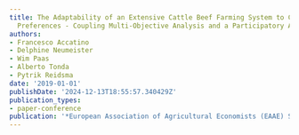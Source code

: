```yaml
---
title: The Adaptability of an Extensive Cattle Beef Farming System to Contrasted Societal
  Preferences - Coupling Multi-Objective Analysis and a Participatory Approach
authors:
- Francesco Accatino
- Delphine Neumeister
- Wim Paas
- Alberto Tonda
- Pytrik Reidsma
date: '2019-01-01'
publishDate: '2024-12-13T18:55:57.340429Z'
publication_types:
- paper-conference
publication: '*European Association of Agricultural Economists (EAAE) Seminar*'
---
```

